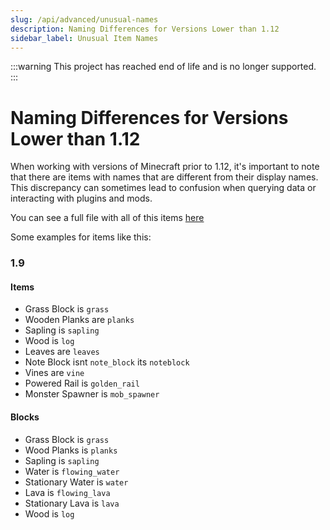 ```yaml
---
slug: /api/advanced/unusual-names
description: Naming Differences for Versions Lower than 1.12
sidebar_label: Unusual Item Names
---
```


:::warning
This project has reached end of life and is no longer supported.
:::

# Naming Differences for Versions Lower than 1.12

When working with versions of Minecraft prior to 1.12, it's important to note that there are items with names that are different from their display names. This discrepancy can sometimes lead to confusion when querying data or interacting with plugins and mods.

You can see a full file with all of this items [here](https://github.com/PetarMc1/Minecraft-Items-API-v2/blob/master/Unusual%20Names.md)

Some examples for items like this:

### 1.9

#### Items
- Grass Block is `grass`
- Wooden Planks are `planks`
- Sapling is `sapling`
- Wood is `log`
- Leaves are `leaves`
- Note Block isnt `note_block` its `noteblock`
- Vines are `vine`
- Powered Rail is `golden_rail`
- Monster Spawner is `mob_spawner`

#### Blocks
- Grass Block is `grass`
- Wood Planks is `planks`
- Sapling is `sapling`
- Water is `flowing_water`
- Stationary Water is `water`
- Lava is `flowing_lava` 
- Stationary Lava is `lava`
- Wood is `log`